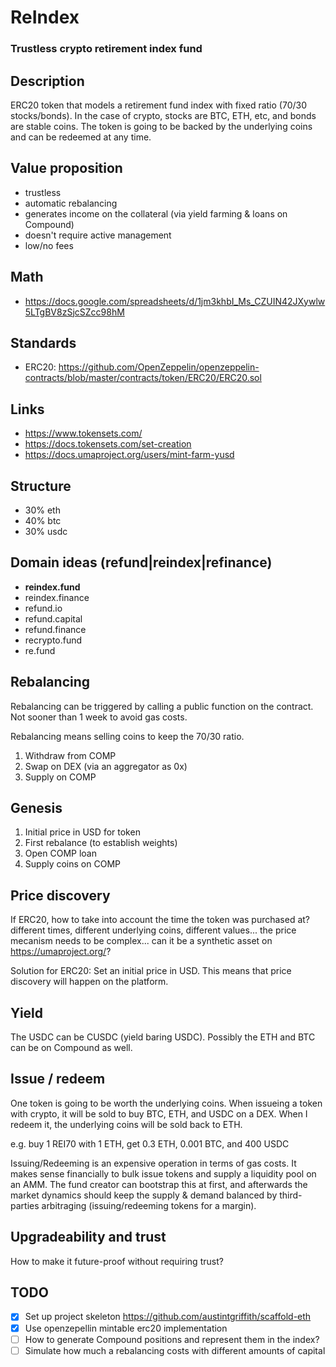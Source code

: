 # ReIndex
### Trustless crypto retirement index fund

## Description
ERC20 token that models a retirement fund index with fixed ratio (70/30 stocks/bonds). In the case of crypto, stocks are BTC, ETH, etc, and bonds are stable coins. The token is going to be backed by the underlying coins and can be redeemed at any time.

## Value proposition
- trustless
- automatic rebalancing
- generates income on the collateral (via yield farming & loans on Compound) 
- doesn't require active management
- low/no fees

## Math
- https://docs.google.com/spreadsheets/d/1jm3khbI_Ms_CZUIN42JXywlw5LTgBV8zSjcSZcc98hM

## Standards 
- ERC20: https://github.com/OpenZeppelin/openzeppelin-contracts/blob/master/contracts/token/ERC20/ERC20.sol

## Links
- https://www.tokensets.com/
- https://docs.tokensets.com/set-creation
- https://docs.umaproject.org/users/mint-farm-yusd

## Structure
- 30% eth
- 40% btc
- 30% usdc

## Domain ideas (refund|**reindex**|refinance)
- **reindex.fund**
- reindex.finance
- refund.io
- refund.capital
- refund.finance
- recrypto.fund
- re.fund

## Rebalancing
Rebalancing can be triggered by calling a public function on the contract. Not sooner than 1 week to avoid gas costs.

Rebalancing means selling coins to keep the 70/30 ratio.

1. Withdraw from COMP
2. Swap on DEX (via an aggregator as 0x)
3. Supply on COMP

## Genesis
1. Initial price in USD for token
2. First rebalance (to establish weights)
3. Open COMP loan
4. Supply coins on COMP

## Price discovery
If ERC20, how to take into account the time the token was purchased at? different times, different underlying coins, different values... the price mecanism needs to be complex... can it be a synthetic asset on https://umaproject.org/?

Solution for ERC20: Set an initial price in USD. This means that price discovery will happen on the platform.

## Yield
The USDC can be CUSDC (yield baring USDC). Possibly the ETH and BTC can be on Compound as well.

## Issue / redeem
One token is going to be worth the underlying coins. When issueing a token with crypto, it will be sold to buy BTC, ETH, and USDC on a DEX. When I redeem it, the underlying coins will be sold back to ETH.

e.g. buy 1 REI70 with 1 ETH, get 0.3 ETH, 0.001 BTC, and 400 USDC

Issuing/Redeeming is an expensive operation in terms of gas costs. It makes sense financially to bulk issue tokens and supply a liquidity pool on an AMM. The fund creator can bootstrap this at first, and afterwards the market dynamics should keep the supply & demand balanced by third-parties arbitraging (issuing/redeeming tokens for a margin).

## Upgradeability and trust

How to make it future-proof without requiring trust?

## TODO
- [x] Set up project skeleton https://github.com/austintgriffith/scaffold-eth
- [x] Use openzepellin mintable erc20 implementation
- [ ] How to generate Compound positions and represent them in the index?
- [ ] Simulate how much a rebalancing costs with different amounts of capital
